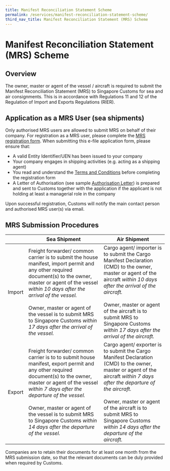 ```yaml
---
title: Manifest Reconciliation Statement Scheme
permalink: /eservices/manifest-reconciliation-statement-scheme/
third_nav_title: Manifest Reconciliation Statement (MRS) Scheme
---
```

# Manifest Reconciliation Statement (MRS) Scheme

## Overview

The owner, master or agent of the vessel / aircraft is required to submit the Manifest Reconciliation Statement (MRS) to Singapore Customs for sea and air consignments. This is in accordance with Regulations 11 and 12 of the Regulation of Import and Exports Regulations (RIER).

## Application as a MRS User (sea shipments)

Only authorised MRS users are allowed to submit MRS on behalf of their company. For registration as a MRS user, please complete the  [MRS registration form](https://form.gov.sg/#!/5c9dd6bf5b6b230017d50306). When submitting this e-file application form, please ensure that:  

-   A valid Entity Identifier/UEN has been issued to your company
-   Your company engages in shipping activities (e.g. acting as a shipping agent)
-   You read and understand the  [Terms and Conditions](/eservices/5b-manifest-reconciliation-statement-scheme-terms-and-conditions)  before completing the registration form
-   A Letter of Authorisation (see sample  [Authorisation Letter](/documents/eservices/MRS_Letter_of_Authorisation_2019.docx)) is prepared and sent to Customs together with the application if the applicant is not holding at least a managerial role in the company

Upon successful registration, Customs will notify the main contact person and authorised MRS user(s) via email.

## MRS Submission Procedures

|          | Sea Shipment                                                                                                                                                                                                                                                                                                                                                           |  Air Shipment                                                                                                                                                                                                                                                                                                 |
|----------|------------------------------------------------------------------------------------------------------------------------------------------------------------------------------------------------------------------------------------------------------------------------------------------------------------------------------------------------------------------------|---------------------------------------------------------------------------------------------------------------------------------------------------------------------------------------------------------------------------------------------------------------------------------------------------------------|
| Import   | Freight forwarder/ common carrier is to submit the house manifest, import permit and any other required document(s) to the owner, master or agent of the vessel  _within 10 days after the arrival of the vessel._ <br><br>   Owner, master or agent of the vessel is to submit MRS to Singapore Customs _within 17 days after the arrival of the vessel._ | Cargo agent/ importer is to submit the Cargo Manifest Declaration (CMD) to the owner, master or agent of the aircraft _within 10 days after the arrival of the aircraft._ <br><br> Owner, master or agent of the aircraft is to submit MRS to Singapore Customs _within 17 days after the arrival of the aircraft._    |
|  Export  | Freight forwarder/ common carrier is to to submit house manifest, export permit and any other required document(s) to the owner, master or agent of the vessel _within 7 days after the departure of the vessel._ <br><br> Owner, master or agent of the vessel is to submit MRS to Singapore Customs _within 14 days after the departure of the vessel._  | Cargo agent/ exporter is to submit the Cargo Manifest Declaration (CMD) to the owner, master or agent of the aircraft _within 7 days after the departure of the aircraft._ <br><br>  Owner, master or agent of the aircraft is to submit MRS to Singapore Customs _within 14 days after the departure of the aircraft._ |


Companies are to retain their documents for at least one month from the MRS submission date, so that the relevant documents can be duly provided when required by Customs.

